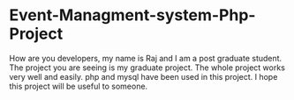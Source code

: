 # Event-Managment-system-Php-Project
How are you developers, my name is Raj and I am a post graduate student. The project you are seeing is my graduate project. The whole project works very well and easily. php and mysql have been used in this project. I hope this project will be useful to someone.
